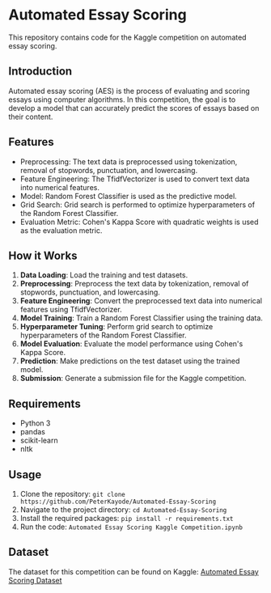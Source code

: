 # Automated Essay Scoring

This repository contains code for the Kaggle competition on automated essay scoring.

## Introduction
Automated essay scoring (AES) is the process of evaluating and scoring essays using computer algorithms. In this competition, the goal is to develop a model that can accurately predict the scores of essays based on their content.

## Features
- Preprocessing: The text data is preprocessed using tokenization, removal of stopwords, punctuation, and lowercasing.
- Feature Engineering: The TfidfVectorizer is used to convert text data into numerical features.
- Model: Random Forest Classifier is used as the predictive model.
- Grid Search: Grid search is performed to optimize hyperparameters of the Random Forest Classifier.
- Evaluation Metric: Cohen's Kappa Score with quadratic weights is used as the evaluation metric.

## How it Works
1. **Data Loading**: Load the training and test datasets.
2. **Preprocessing**: Preprocess the text data by tokenization, removal of stopwords, punctuation, and lowercasing.
3. **Feature Engineering**: Convert the preprocessed text data into numerical features using TfidfVectorizer.
4. **Model Training**: Train a Random Forest Classifier using the training data.
5. **Hyperparameter Tuning**: Perform grid search to optimize hyperparameters of the Random Forest Classifier.
6. **Model Evaluation**: Evaluate the model performance using Cohen's Kappa Score.
7. **Prediction**: Make predictions on the test dataset using the trained model.
8. **Submission**: Generate a submission file for the Kaggle competition.

## Requirements
- Python 3
- pandas
- scikit-learn
- nltk

## Usage
1. Clone the repository: `git clone https://github.com/PeterKayode/Automated-Essay-Scoring`
2. Navigate to the project directory: `cd Automated-Essay-Scoring`
3. Install the required packages: `pip install -r requirements.txt`
4. Run the code: `Automated Essay Scoring Kaggle Competition.ipynb`

## Dataset
The dataset for this competition can be found on Kaggle: [Automated Essay Scoring Dataset](https://www.kaggle.com/competitions/learning-agency-lab-automated-essay-scoring-2/data)
